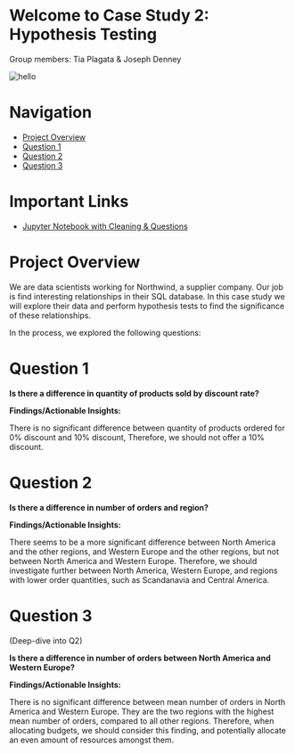 # Welcome to Case Study 2: Hypothesis Testing
Group members:
Tia Plagata & Joseph Denney

![hello](https://media1.tenor.com/images/a29b98e67fea932ef3a0871bc64dab4b/tenor.gif?itemid=17392429)

# Navigation

* [Project Overview](#Project-Overview)
* [Question 1](#Question-1)
* [Question 2](#Question-2)
* [Question 3](#Question-3)


# Important Links

* [Jupyter Notebook with Cleaning & Questions]()

# Project Overview

We are data scientists working for Northwind, a supplier company. Our job is find interesting relationships in their SQL database. In this case study we will explore their data and perform hypothesis tests to find the significance of these relationships.

In the process, we explored the following questions: 

# Question 1
**Is there a difference in quantity of products sold by discount rate?**


**Findings/Actionable Insights:**

There is no significant difference between quantity of products ordered for 0% discount and 10% discount, Therefore, we should not offer a 10% discount.

# Question 2
**Is there a difference in number of orders and region?**


**Findings/Actionable Insights:**

There seems to be a more significant difference between North America and the other regions, and Western Europe and the other regions, but not between North America and Western Europe. Therefore, we should investigate further between North America, Western Europe, and regions with lower order quantities, such as Scandanavia and Central America. 

# Question 3
(Deep-dive into Q2)

**Is there a difference in number of orders between North America and Western Europe?**


**Findings/Actionable Insights:**

There is no significant difference between mean number of orders in North America and Western Europe. They are the two regions with the highest mean number of orders, compared to all other regions. Therefore, when allocating budgets, we should consider this finding, and potentially allocate an even amount of resources amongst them. 
